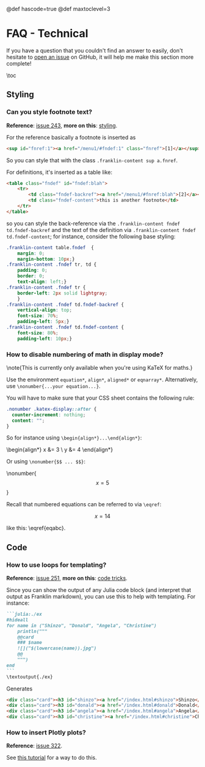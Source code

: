 @def hascode=true
@def maxtoclevel=3

# FAQ - Technical

If you have a question that you couldn't find an answer to easily, don't hesitate to [open an issue](https://github.com/tlienart/Franklin.jl/issues/new) on GitHub, it will help me make this section more complete!

\toc

## Styling

### Can you style footnote text?

**Reference**: [issue 243](https://github.com/tlienart/Franklin.jl/issues/243), **more on this**: [styling](/styling/classes/).

For the reference basically a footnote is inserted as

```html
<sup id="fnref:1"><a href="/menu1/#fndef:1" class="fnref">[1]</a></sup>
```

So you can style that with the class `.franklin-content sup a.fnref`.

For definitions, it's inserted as a table like:

```html
<table class="fndef" id="fndef:blah">
    <tr>
        <td class="fndef-backref"><a href="/menu1/#fnref:blah">[2]</a></td>
        <td class="fndef-content">this is another footnote</td>
    </tr>
</table>
```

so you can style the back-reference via the `.franklin-content fndef td.fndef-backref` and the text of the definition via `.franklin-content fndef td.fndef-content`; for instance, consider the following base styling:

```css
.franklin-content table.fndef  {
    margin: 0;
    margin-bottom: 10px;}
.franklin-content .fndef tr, td {
    padding: 0;
    border: 0;
    text-align: left;}
.franklin-content .fndef tr {
    border-left: 2px solid lightgray;
    }
.franklin-content .fndef td.fndef-backref {
    vertical-align: top;
    font-size: 70%;
    padding-left: 5px;}
.franklin-content .fndef td.fndef-content {
    font-size: 80%;
    padding-left: 10px;}
```

### How to disable numbering of math in display mode?

\note{This is currently only available when you're using KaTeX for maths.}

Use the environment `equation*`, `align*`, `aligned*` or `eqnarray*`. Alternatively, use `\nonumber{...your equation...}`.

You will have to make sure that your CSS sheet contains the following rule:

```css
.nonumber .katex-display::after {
  counter-increment: nothing;
  content: "";
}
```

So for instance using `\begin{align*}...\end{align*}`:

\begin{align*}
    x &= 3 \\
    y &= 4
\end{align*}

Or using `\nonumber{$$ ... $$}`:

\nonumber{
$$
    x = 5
$$
}

Recall that numbered equations can be referred to via `\eqref`:

$$
x = 14 \label{eqabc}
$$

like this: \eqref{eqabc}.


## Code

### How to use loops for templating?

**Reference**: [issue 251](https://github.com/tlienart/Franklin.jl/issues/251), **more on this**: [code tricks](/code/eval-tricks/).

Since you can show the output of any Julia code block (and interpret that output as Franklin markdown), you can use this to help with templating.
For instance:

`````md
```julia:./ex
#hideall
for name in ("Shinzo", "Donald", "Angela", "Christine")
    println("""
    @@card
    ### $name
    ![]("$(lowercase(name)).jpg")
    @@
    """)
end
```
\textoutput{./ex}
`````

Generates

```html
<div class="card"><h3 id="shinzo"><a href="/index.html#shinzo">Shinzo</a></h3>  <img src="shinzo.jpg" alt="" /></div>
<div class="card"><h3 id="donald"><a href="/index.html#donald">Donald</a></h3>  <img src="donald.jpg" alt="" /></div>
<div class="card"><h3 id="angela"><a href="/index.html#angela">Angela</a></h3>  <img src="angela.jpg" alt="" /></div>
<div class="card"><h3 id="christine"><a href="/index.html#christine">Christine</a></h3>  <img src="christine.jpg" alt="" /></div>
```

### How to insert Plotly plots?

**Reference**: [issue 322](https://github.com/tlienart/Franklin.jl/issues/322).

See [this tutorial](/extras/plotly/) for a way to do this.
